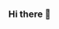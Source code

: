 ### Hi there 👋

<!--
**yantavares/yantavares** is a ✨ _special_ ✨ repository because its `README.md` (this file) appears on your GitHub profile.

Here are some ideas to get you started:

![github](https://img.shields.io/badge/GitHub-000000?style=for-the-badge&logo=GitHub&logoColor=white)]

- 🔭 I’m currently working on ...
- 🌱 I’m currently learning ...
- 👯 I’m looking to collaborate on ...
- 🤔 I’m looking for help with ...
- 💬 Ask me about ...
- 📫 How to reach me: ...
- 😄 Pronouns: ...
- ⚡ Fun fact: ...
-->
